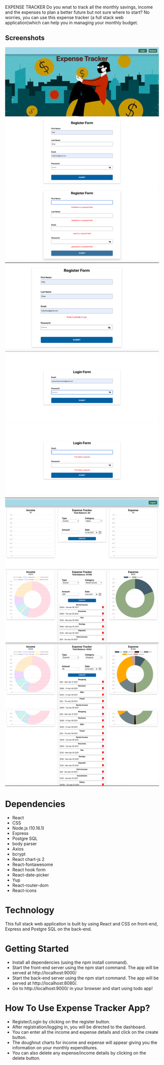EXPENSE TRACKER
Do you wnat to track all the monthly savings, income and the expenses to plan a better future but not sure where to start? No worries, you can use this expense tracker (a full stack web application)which can help you in managing your monthly budget. 

## Screenshots
!["Screenshot of home page"](https://github.com/tasneemh/expense-tracker-app/blob/master/front-end/images/homepage.png?raw=true)
!["Screenshot of register page"](https://github.com/tasneemh/expense-tracker-app/blob/master/front-end/images/Register.png?raw=true)
!["Screenshot of error1 in register page"](https://github.com/tasneemh/expense-tracker-app/blob/master/front-end/images/error%20in%20register.png?raw=true)
!["Screenshot of error2 in register page"](https://github.com/tasneemh/expense-tracker-app/blob/master/front-end/images/error%20in%20register2.png?raw=true)
!["Screenshot of login page"](https://github.com/tasneemh/expense-tracker-app/blob/master/front-end/images/login.png?raw=true)
!["Screenshot of error in login page"](https://github.com/tasneemh/expense-tracker-app/blob/master/front-end/images/error%20in%20login.png?raw=true)
!["Screenshot of user page"](https://github.com/tasneemh/expense-tracker-app/blob/master/front-end/images/user.png?raw=true)
!["Screenshot of income page"](https://github.com/tasneemh/expense-tracker-app/blob/master/front-end/images/income.png?raw=true)
!["Screenshot of expense page"](https://github.com/tasneemh/expense-tracker-app/blob/master/front-end/images/expense.png?raw=true)
!["Screenshot of list"](https://github.com/tasneemh/expense-tracker-app/blob/master/front-end/images/list.png?raw=true)

# Dependencies
- React
- CSS
- Node.js (10.16.1)
- Express
- Postgre SQL
- body parser
- Axios
- bcrypt
- React chart-js 2
- React-fontawesome
- React hook form
- React-date-picker
- Yup
- React-router-dom
- React-icons

# Technology
This full stack web application  is built by using React and CSS on front-end, Express and Postgre SQL on the back-end.

# Getting Started
- Install all dependencies (using the npm install command).
- Start the front-end server using the npm start command. The app will be served at http://localhost:9000/
- Start the back-end server using the npm start command. The app will be served at http://localhost:8080/.
- Go to http://localhost:9000/ in your browser and start using todo app!

# How To Use Expense Tracker App?
- Register/Login by clicking on the register button.
- After registration/logging in, you will be directed to the dashboard.
- You can enter all the income and expense details and click on the create button. 
- The doughnut charts for income and expense will appear giving you the information on your monthly expenditures.
- You can also delete any expense/income details by clicking on the delete button.